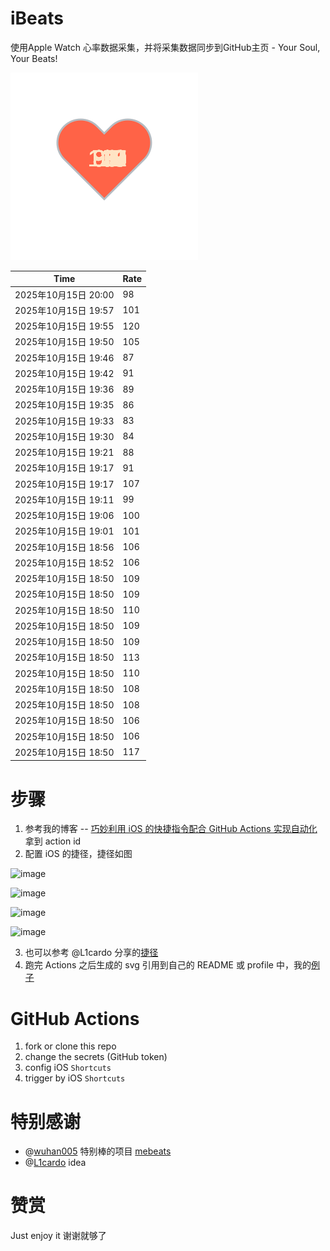 # iBeats
使用Apple Watch 心率数据采集，并将采集数据同步到GitHub主页 - Your Soul, Your Beats!

![](./files/heart.svg)

<!--START_SECTION:my_heart_rate-->
| Time | Rate | 
 | ---- | ---- | 
| 2025年10月15日 20:00 | 98 |
| 2025年10月15日 19:57 | 101 |
| 2025年10月15日 19:55 | 120 |
| 2025年10月15日 19:50 | 105 |
| 2025年10月15日 19:46 | 87 |
| 2025年10月15日 19:42 | 91 |
| 2025年10月15日 19:36 | 89 |
| 2025年10月15日 19:35 | 86 |
| 2025年10月15日 19:33 | 83 |
| 2025年10月15日 19:30 | 84 |
| 2025年10月15日 19:21 | 88 |
| 2025年10月15日 19:17 | 91 |
| 2025年10月15日 19:17 | 107 |
| 2025年10月15日 19:11 | 99 |
| 2025年10月15日 19:06 | 100 |
| 2025年10月15日 19:01 | 101 |
| 2025年10月15日 18:56 | 106 |
| 2025年10月15日 18:52 | 106 |
| 2025年10月15日 18:50 | 109 |
| 2025年10月15日 18:50 | 109 |
| 2025年10月15日 18:50 | 110 |
| 2025年10月15日 18:50 | 109 |
| 2025年10月15日 18:50 | 109 |
| 2025年10月15日 18:50 | 113 |
| 2025年10月15日 18:50 | 110 |
| 2025年10月15日 18:50 | 108 |
| 2025年10月15日 18:50 | 108 |
| 2025年10月15日 18:50 | 106 |
| 2025年10月15日 18:50 | 106 |
| 2025年10月15日 18:50 | 117 |

<!--END_SECTION:my_heart_rate-->

# 步骤
1. 参考我的博客 -- [巧妙利用 iOS 的快捷指令配合 GitHub Actions 实现自动化](https://github.com/yihong0618/gitblog/issues/198) 拿到 action id
2. 配置 iOS 的捷径，捷径如图

![image](https://user-images.githubusercontent.com/15976103/122154218-0db0b480-ce97-11eb-93bb-5aec07c558dc.png)

![image](https://user-images.githubusercontent.com/15976103/122154236-186b4980-ce97-11eb-8e4b-70551a0391ae.png)

![image](https://user-images.githubusercontent.com/15976103/122154268-2d47dd00-ce97-11eb-902e-3acf292265a9.png)

![image](https://user-images.githubusercontent.com/15976103/122174055-fa144680-ceb4-11eb-9be2-3eb83cd516f7.png)

3. 也可以参考 @L1cardo 分享的[捷径](https://www.icloud.com/shortcuts/6ab6047b459c41ad822ad6b94b1c03d4)
4. 跑完 Actions 之后生成的 svg 引用到自己的 README 或 profile 中，我的[例子](https://github.com/yihong0618) 

# GitHub Actions

1. fork or clone this repo
2. change the secrets (GitHub token)
3. config iOS `Shortcuts` 
4. trigger by iOS `Shortcuts`

# 特别感谢
- @[wuhan005](https://github.com/wuhan005) 特别棒的项目 [mebeats](https://github.com/wuhan005/mebeats)
- @[L1cardo](https://github.com/L1cardo) idea

# 赞赏
Just enjoy it
谢谢就够了
